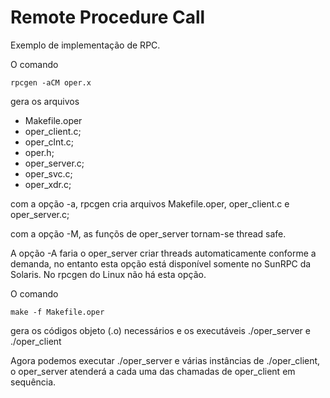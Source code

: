 # Remote Procedure Call
Exemplo de implementa&ccedil;&atilde;o de RPC.

O comando

    rpcgen -aCM oper.x

gera os arquivos

- Makefile.oper
- oper_client.c;
- oper_clnt.c;
- oper.h;
- oper_server.c;
- oper_svc.c;
- oper_xdr.c;

com a op&ccedil;&atilde;o -a, rpcgen cria arquivos Makefile.oper, oper_client.c e oper_server.c;

com a op&ccedil;&atilde;o -M, as fun&ccedil;&otilde;s de oper_server tornam-se thread safe.

A op&ccedil;&atilde;o -A faria o oper_server criar threads automaticamente conforme a demanda, no entanto esta op&ccedil;&atilde;o est&aacute; dispon&iacute;vel somente no SunRPC da Solaris. No rpcgen do Linux n&atilde;o h&aacute; esta op&ccedil;&atilde;o.

O comando

    make -f Makefile.oper

gera os c&oacute;digos objeto (.o) necess&aacute;rios e os execut&aacute;veis ./oper_server e ./oper_client

Agora podemos executar ./oper_server e v&aacute;rias inst&acirc;ncias de ./oper_client, o oper_server atender&aacute; a cada uma das chamadas de oper_client em sequ&ecirc;ncia.
